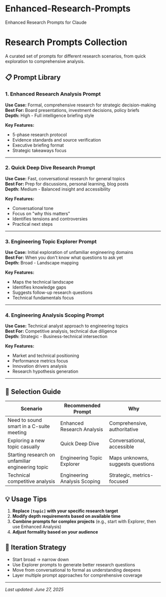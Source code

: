 # Enhanced-Research-Prompts
Enhanced Research Prompts for Claude
# Research Prompts Collection

A curated set of prompts for different research scenarios, from quick exploration to comprehensive analysis.

## 📋 Prompt Library

### 1. Enhanced Research Analysis Prompt
**Use Case:** Formal, comprehensive research for strategic decision-making  
**Best For:** Board presentations, investment decisions, policy briefs  
**Depth:** High - Full intelligence briefing style  

**Key Features:**
- 5-phase research protocol
- Evidence standards and source verification
- Executive briefing format
- Strategic takeaways focus

---

### 2. Quick Deep Dive Research Prompt  
**Use Case:** Fast, conversational research for general topics  
**Best For:** Prep for discussions, personal learning, blog posts  
**Depth:** Medium - Balanced insight and accessibility  

**Key Features:**
- Conversational tone
- Focus on "why this matters"
- Identifies tensions and controversies
- Practical next steps

---

### 3. Engineering Topic Explorer Prompt
**Use Case:** Initial exploration of unfamiliar engineering domains  
**Best For:** When you don't know what questions to ask yet  
**Depth:** Broad - Landscape mapping  

**Key Features:**
- Maps the technical landscape
- Identifies knowledge gaps
- Suggests follow-up research questions
- Technical fundamentals focus

---

### 4. Engineering Analysis Scoping Prompt
**Use Case:** Technical analyst approach to engineering topics  
**Best For:** Competitive analysis, technical due diligence  
**Depth:** Strategic - Business-technical intersection  

**Key Features:**
- Market and technical positioning
- Performance metrics focus
- Innovation drivers analysis
- Research hypothesis generation

---

## 🎯 Selection Guide

| Scenario | Recommended Prompt | Why |
|----------|-------------------|-----|
| Need to sound smart in a C-suite meeting | Enhanced Research Analysis | Comprehensive, authoritative |
| Exploring a new topic casually | Quick Deep Dive | Conversational, accessible |
| Starting research on unfamiliar engineering topic | Engineering Topic Explorer | Maps unknowns, suggests questions |
| Technical competitive analysis | Engineering Analysis Scoping | Strategic, metrics-focused |

## 💡 Usage Tips

1. **Replace `[topic]` with your specific research target**
2. **Modify depth requirements based on available time**
3. **Combine prompts for complex projects** (e.g., start with Explorer, then use Enhanced Analysis)
4. **Adjust formality based on your audience**

## 🔄 Iteration Strategy

- Start broad → narrow down
- Use Explorer prompts to generate better research questions
- Move from conversational to formal as understanding deepens
- Layer multiple prompt approaches for comprehensive coverage

---

*Last updated: June 27, 2025*

